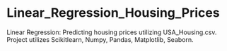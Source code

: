 # Linear_Regression_Housing_Prices
Linear Regression:  Predicting housing prices utilizing USA_Housing.csv. Project utilizes Scikitlearn, Numpy, Pandas, Matplotlib, Seaborn.
